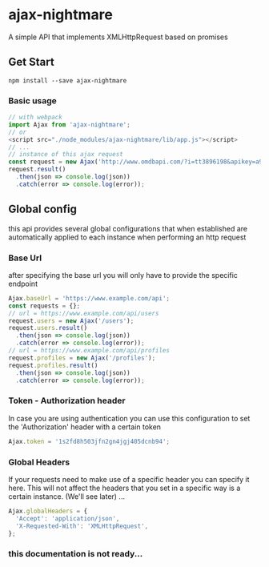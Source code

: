 # ajax-nightmare
A simple API that implements XMLHttpRequest based on promises

## Get Start
    npm install --save ajax-nightmare
### Basic usage
```js
// with webpack
import Ajax from 'ajax-nightmare';
// or
<script src="./node_modules/ajax-nightmare/lib/app.js"></script>
// ...
// instance of this ajax request
const request = new Ajax('http://www.omdbapi.com/?i=tt3896198&apikey=a95b5205');
request.result()
  .then(json => console.log(json))
  .catch(error => console.log(error));
```
## Global config
this api provides several global configurations that when established are automatically applied to each instance when performing an http request

### Base Url
after specifying the base url you will only have to provide the specific endpoint
```js
Ajax.baseUrl = 'https://www.example.com/api';
const requests = {};
// url = https://www.example.com/api/users
request.users = new Ajax('/users');
request.users.result()
  .then(json => console.log(json))
  .catch(error => console.log(error));
// url = https://www.example.com/api/profiles
request.profiles = new Ajax('/profiles');
request.profiles.result()
  .then(json => console.log(json))
  .catch(error => console.log(error));
```
### Token - Authorization header
In case you are using authentication you can use this configuration to set the 'Authorization' header with a certain token
```js
Ajax.token = '1s2fd8h503jfn2gn4jgj405dcnb94';
```
### Global Headers
If your requests need to make use of a specific header you can specify it here. This will not affect the headers that you set in a specific way is a certain instance. (We'll see later) ...

```js
Ajax.globalHeaders = {
  'Accept': 'application/json',
  'X-Requested-With': 'XMLHttpRequest',
};
```
### this documentation is not ready...
